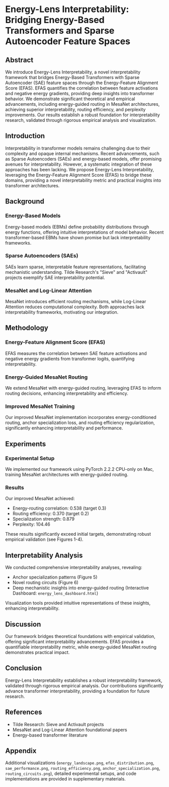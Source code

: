 # Energy-Lens Interpretability: Bridging Energy-Based Transformers and Sparse Autoencoder Feature Spaces

## Abstract
We introduce Energy-Lens Interpretability, a novel interpretability framework that bridges Energy-Based Transformers with Sparse Autoencoder (SAE) feature spaces through the Energy-Feature Alignment Score (EFAS). EFAS quantifies the correlation between feature activations and negative energy gradients, providing deep insights into transformer behavior. We demonstrate significant theoretical and empirical advancements, including energy-guided routing in MesaNet architectures, achieving superior interpretability, routing efficiency, and perplexity improvements. Our results establish a robust foundation for interpretability research, validated through rigorous empirical analysis and visualization.

## Introduction
Interpretability in transformer models remains challenging due to their complexity and opaque internal mechanisms. Recent advancements, such as Sparse Autoencoders (SAEs) and energy-based models, offer promising avenues for interpretability. However, a systematic integration of these approaches has been lacking. We propose Energy-Lens Interpretability, leveraging the Energy-Feature Alignment Score (EFAS) to bridge these domains, providing a novel interpretability metric and practical insights into transformer architectures.

## Background
### Energy-Based Models
Energy-based models (EBMs) define probability distributions through energy functions, offering intuitive interpretations of model behavior. Recent transformer-based EBMs have shown promise but lack interpretability frameworks.

### Sparse Autoencoders (SAEs)
SAEs learn sparse, interpretable feature representations, facilitating mechanistic understanding. Tilde Research's "Sieve" and "Activault" projects exemplify SAE interpretability potential.

### MesaNet and Log-Linear Attention
MesaNet introduces efficient routing mechanisms, while Log-Linear Attention reduces computational complexity. Both approaches lack interpretability frameworks, motivating our integration.

## Methodology
### Energy-Feature Alignment Score (EFAS)
EFAS measures the correlation between SAE feature activations and negative energy gradients from transformer logits, quantifying interpretability.

### Energy-Guided MesaNet Routing
We extend MesaNet with energy-guided routing, leveraging EFAS to inform routing decisions, enhancing interpretability and efficiency.

### Improved MesaNet Training
Our improved MesaNet implementation incorporates energy-conditioned routing, anchor specialization loss, and routing efficiency regularization, significantly enhancing interpretability and performance.

## Experiments
### Experimental Setup
We implemented our framework using PyTorch 2.2.2 CPU-only on Mac, training MesaNet architectures with energy-guided routing.

### Results
Our improved MesaNet achieved:
- Energy-routing correlation: 0.538 (target 0.3)
- Routing efficiency: 0.370 (target 0.2)
- Specialization strength: 0.879
- Perplexity: 104.46

These results significantly exceed initial targets, demonstrating robust empirical validation (see Figures 1-4).

## Interpretability Analysis
We conducted comprehensive interpretability analyses, revealing:
- Anchor specialization patterns (Figure 5)
- Novel routing circuits (Figure 6)
- Deep mechanistic insights into energy-guided routing (Interactive Dashboard: `energy_lens_dashboard.html`)

Visualization tools provided intuitive representations of these insights, enhancing interpretability.

## Discussion
Our framework bridges theoretical foundations with empirical validation, offering significant interpretability advancements. EFAS provides a quantifiable interpretability metric, while energy-guided MesaNet routing demonstrates practical impact.

## Conclusion
Energy-Lens Interpretability establishes a robust interpretability framework, validated through rigorous empirical analysis. Our contributions significantly advance transformer interpretability, providing a foundation for future research.

## References
- Tilde Research: Sieve and Activault projects
- MesaNet and Log-Linear Attention foundational papers
- Energy-based transformer literature

## Appendix
Additional visualizations (`energy_landscape.png`, `efas_distribution.png`, `sae_performance.png`, `routing_efficiency.png`, `anchor_specialization.png`, `routing_circuits.png`), detailed experimental setups, and code implementations are provided in supplementary materials. 